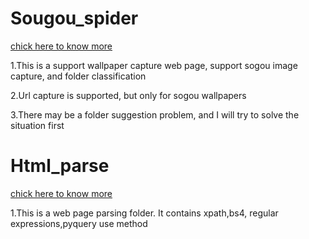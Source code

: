 # Sougou_spider
[chick here to know more](https://github.com/hfg123/Spider_crawler/tree/master/Sougou_spider)
      
1.This is a support wallpaper capture web page, support sogou image capture, and folder classification

2.Url capture is supported, but only for sogou wallpapers

3.There may be a folder suggestion problem, and I will try to solve the situation first

# Html_parse
[chick here to know more](https://github.com/hfg123/Spider_crawler/tree/master/Html_parse)

1.This is a web page parsing folder. It contains xpath,bs4, regular expressions,pyquery use method


